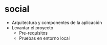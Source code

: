 # social

- Arquitectura y componentes de la aplicación
- Levantar el proyecto
    - Pre-requisitos
    - Pruebas en entorno local
